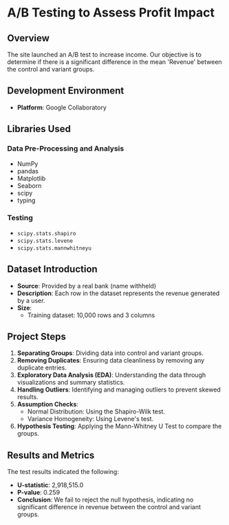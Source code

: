 # A/B Testing to Assess Profit Impact

## Overview
The site launched an A/B test to increase income. Our objective is to determine if there is a significant difference in the mean 'Revenue' between the control and variant groups.

## Development Environment
- **Platform**: Google Collaboratory

## Libraries Used

### Data Pre-Processing and Analysis
- NumPy
- pandas
- Matplotlib
- Seaborn
- scipy
- typing

### Testing
- `scipy.stats.shapiro`
- `scipy.stats.levene`
- `scipy.stats.mannwhitneyu`

## Dataset Introduction
- **Source**: Provided by a real bank (name withheld)
- **Description**: Each row in the dataset represents the revenue generated by a user.
- **Size**: 
  - Training dataset: 10,000 rows and 3 columns

## Project Steps
1. **Separating Groups**: Dividing data into control and variant groups.
2. **Removing Duplicates**: Ensuring data cleanliness by removing any duplicate entries.
3. **Exploratory Data Analysis (EDA)**: Understanding the data through visualizations and summary statistics.
4. **Handling Outliers**: Identifying and managing outliers to prevent skewed results.
5. **Assumption Checks**:
   - Normal Distribution: Using the Shapiro-Wilk test.
   - Variance Homogeneity: Using Levene's test.
6. **Hypothesis Testing**: Applying the Mann-Whitney U Test to compare the groups.

## Results and Metrics
The test results indicated the following:
- **U-statistic**: 2,918,515.0
- **P-value**: 0.259
- **Conclusion**: We fail to reject the null hypothesis, indicating no significant difference in revenue between the control and variant groups.

